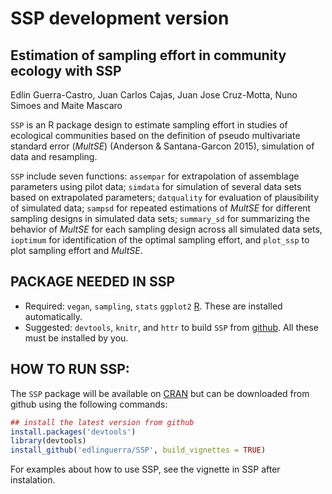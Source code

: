 
<!-- README.md is generated from README.Rmd. Please edit that file -->

# SSP development version

## Estimation of sampling effort in community ecology with SSP

Edlin Guerra-Castro, Juan Carlos Cajas, Juan Jose Cruz-Motta, Nuno
Simoes and Maite Mascaro

`SSP` is an R package design to estimate sampling effort in studies of
ecological communities based on the definition of pseudo multivariate
standard error (*MultSE*) (Anderson & Santana-Garcon 2015), simulation
of data and resampling.

`SSP` include seven functions: `assempar` for extrapolation of
assemblage parameters using pilot data; `simdata` for simulation of
several data sets based on extrapolated parameters; `datquality` for
evaluation of plausibility of simulated data; `sampsd` for repeated
estimations of *MultSE* for different sampling designs in simulated data
sets; `summary_sd` for summarizing the behavior of *MultSE* for each
sampling design across all simulated data sets, `ioptimum` for
identification of the optimal sampling effort, and `plot_ssp` to plot
sampling effort and *MultSE*.

## PACKAGE NEEDED IN SSP

  - Required: `vegan`, `sampling`, `stats` `ggplot2`
    [R](https://cran.r-project.org/). These are installed automatically.
  - Suggested: `devtools`, `knitr`, and `httr` to build `SSP` from
    [github](https://github.com/edlinguerra/SSP). All these must be
    installed by you.

## HOW TO RUN SSP:

The `SSP` package will be available on
[CRAN](https://cran.r-project.org/) but can be downloaded from github
using the following commands:

``` r
## install the latest version from github
install.packages('devtools')
library(devtools)
install_github('edlinguerra/SSP', build_vignettes = TRUE)
```

For examples about how to use SSP, see the vignette in SSP after
instalation.
